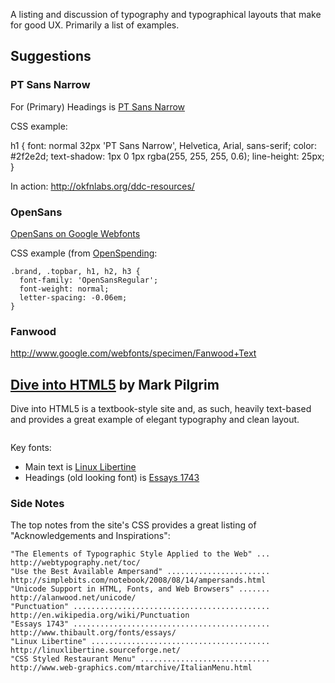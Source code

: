 A listing and discussion of typography and typographical layouts that make for
good UX. Primarily a list of examples.

## Suggestions

### PT Sans Narrow

For (Primary) Headings is [PT Sans Narrow](http://www.google.com/webfonts/specimen/PT+Sans+Narrow)

CSS example:

  h1 {
    font: normal 32px 'PT Sans Narrow', Helvetica, Arial, sans-serif;
    color: #2f2e2d;
    text-shadow: 1px 0 1px rgba(255, 255, 255, 0.6);
    line-height: 25px;
  }

In action: http://okfnlabs.org/ddc-resources/

### OpenSans

[OpenSans on Google Webfonts](http://www.google.com/webfonts/specimen/Open+Sans)

CSS example (from [OpenSpending](http://openspending.org/):

    .brand, .topbar, h1, h2, h3 {
      font-family: 'OpenSansRegular';
      font-weight: normal;
      letter-spacing: -0.06em;
    }

### Fanwood

http://www.google.com/webfonts/specimen/Fanwood+Text

## [Dive into HTML5][dive-into] by Mark Pilgrim

Dive into HTML5 is a textbook-style site and, as such, heavily text-based and provides a great example of elegant typography and clean layout.

<img src="http://i.imgur.com/GxGHr.png" alt="" />

Key fonts:

* Main text is [Linux Libertine](http://www.linuxlibertine.org/)
* Headings (old looking font) is [Essays 1743](http://www.thibault.org/fonts/essays/)

[dive-into]: http://diveintohtml5.info/storage.html


### Side Notes

The top notes from the site's CSS provides a great listing of "Acknowledgements and Inspirations":

    "The Elements of Typographic Style Applied to the Web" ... http://webtypography.net/toc/
    "Use the Best Available Ampersand" ....................... http://simplebits.com/notebook/2008/08/14/ampersands.html
    "Unicode Support in HTML, Fonts, and Web Browsers" ....... http://alanwood.net/unicode/
    "Punctuation" ............................................ http://en.wikipedia.org/wiki/Punctuation
    "Essays 1743" ............................................ http://www.thibault.org/fonts/essays/
    "Linux Libertine" ........................................ http://linuxlibertine.sourceforge.net/
    "CSS Styled Restaurant Menu" ............................. http://www.web-graphics.com/mtarchive/ItalianMenu.html

